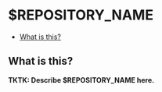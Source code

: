 $REPOSITORY_NAME
========================

* [What is this?](#what-is-this)

What is this?
-------------

**TKTK: Describe $REPOSITORY_NAME here.**
